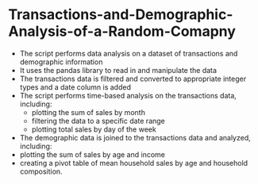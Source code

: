 # Transactions-and-Demographic-Analysis-of-a-Random-Comapny

* The script performs data analysis on a dataset of transactions and demographic information
* It uses the pandas library to read in and manipulate the data
* The transactions data is filtered and converted to appropriate integer types and a date column is added
* The script performs time-based analysis on the transactions data, including:
  * plotting the sum of sales by month
  * filtering the data to a specific date range
  * plotting total sales by day of the week
* The demographic data is joined to the transactions data and analyzed, including:
* plotting the sum of sales by age and income
* creating a pivot table of mean household sales by age and household composition.
